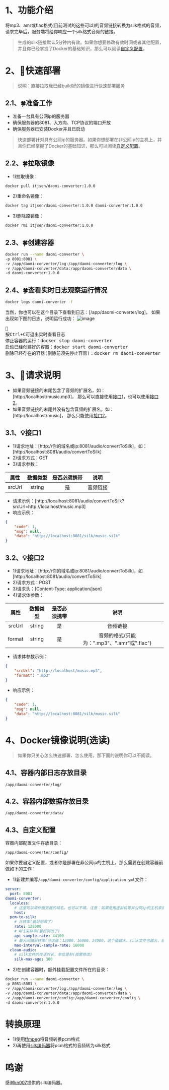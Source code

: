 # 1、功能介绍
将mp3、amr或flac格式(目前测试的这些可以)的音频链接转换为silk格式的音频，请求完毕后，服务端将给你响应一个silk格式音频的链接。
> 生成的silk链接默认5分钟内有效。如果你想要修改有效时间或者其他配置，并且你已经掌握了Docker的基础知识，那么可以阅读<a href="#4.3">自定义配置</a>。

# 2、🚀快速部署
>说明：直接拉取我已经build好的镜像进行快速部署服务
## 2.1、🍀准备工作
* 准备一台具有公网ip的服务器
* 确保服务器的8081、入方向、TCP协议的端口开放
* 确保服务器已安装Docker并且已启动
> 快速部署针对具有公网ip的服务器。如果你想部署在非公网ip的主机上，并且你已经掌握了Docker的基础知识，那么可以阅读<a href="#4.3">自定义配置</a>。

## 2.2、🍀拉取镜像
* 1)拉取镜像：
```bash
docker pull itjsen/daomi-converter:1.0.0
```
* 2)重命名镜像：
```bash
docker tag itjsen/daomi-converter:1.0.0 daomi-converter:1.0.0
```
* 3)删除原镜像：
```bash
docker rmi itjsen/daomi-converter:1.0.0
```


## 2.3、🍀创建容器
```bash
docker run --name daomi-converter \
-p 8081:8081 \
-v /app/daomi-converter/log:/app/daomi-converter/log \
-v /app/daomi-converter/data:/app/daomi-converter/data \
-d daomi-converter:1.0.0
```

## 2.4、🍀查看实时日志观察运行情况
```bash
docker logs daomi-converter -f
```
当然，你也可以在这个目录下查看到日志：[/app/daomi-converter/log]，
如果出现如下图的日志，说明运行成功：
![image](https://github.com/itjsen/daomi-converter/assets/117729928/e8f7408e-9709-4c94-adee-b040b2644a83)
<pre>
🔖
按Ctrl+C可退出实时查看日志
停止容器的运行：docker stop daomi-converter
启动已经创建好的容器：docker start daomi-converter
删除已经存在的容器(删除前须先停止容器)：docker rm daomi-converter
</pre>

# 3、🚀请求说明
* 如果音频链接的末尾包含了音频的扩展名，如：[http://localhost/music.mp3]，
那么可以直接使用<a href="#3.1">接口1</a>，也可以使用<a href="#3.2">接口2</a>。
* 如果音频链接的末尾并没有包含音频的扩展名，如：[http://localhost/music]，
那么只能使用<a href="#3.2">接口2</a>。

## <a id="3.1">3.1、💡接口1</a>
* 1)请求地址：[http://你的域名或ip:8081/audio/convertToSilk]，如：[http://localhost:8081/audio/convertToSilk]
* 2)请求方式：GET
* 3)请求参数：

|   属性   |  数据类型  | 是否必须携带 |                说明                |
|:------:|:------:|:------:|:--------------------------------:|
| srcUrl | string |   是    |               音频链接               |

* 请求示例：[http://localhost:8081/audio/convertToSilk?srcUrl=http://localhost/music.mp3]
* 响应示例：
```json
{
    "code": 1,
    "msg": null,
    "data": "http://localhost:8081/silk/music.silk"
}
```


## <a id="3.2">3.2、💡接口2</a>
* 1)请求地址：[http://你的域名或ip:8081/audio/convertToSilk]，如[http://localhost:8081/audio/convertToSilk]
* 2)请求方式：POST
* 3)请求头：[Content-Type: application/json]
* 4)请求体参数：

|   属性   |  数据类型  | 是否必须携带 |                说明                |
|:------:|:------:|:------:|:--------------------------------:|
| srcUrl | string |   是    |               音频链接               |
| format | string |   是    | 音频的格式(只能为：".mp3"、".amr"或".flac") |

* 请求体参数示例：
```json
{
    "srcUrl": "http://localhost/music.mp3",
    "format": ".mp3"
}
```
* 响应示例：
```json
{
    "code": 1,
    "msg": null,
    "data": "http://localhost:8081/silk/music.silk"
}
```


# 4、Docker镜像说明(选读)
>如果你只关心怎么快速部署、怎么使用，那下面的说明你可以不阅读。
## 4.1、容器内部日志存放目录
```
/app/daomi-converter/log/
```
## 4.2、容器内部数据存放目录
```
/app/daomi-converter/data/
```
## <a id="4.3">4.3、自定义配置</a>
容器内部配置文件存放目录：
```
/app/daomi-converter/config/
```
如果你要自定义配置，或者你是部署在非公网ip的主机上，那么需要在创建容器前做如下的工作：
* 1)新建并编写`/app/daomi-converter/config/application.yml`文件：
```yml
server:
  port: 8081
daomi-converter:
  localoss:
    # 这里可以填你服务器的域名，也可以不填。注意：如果是用虚拟机等非公网ip的主机来部署的，则这里必填你的局域网ip
    host:
  pcm-to-silk:
    # 比特率(最好别改了)
    rate: 128000
    # API采样率(最好别改了)
    api-sample-rate: 44100
    # 最大间隔采样率(可选值：12000、16000、24000，这个值越大，silk文件也越大，音质也越高)
    max-interval-sample-rate: 16000
  clean-audio:
    # silk文件的存活时长，单位是秒(按需修改)
    silk-max-age: 300
```
* 2)在创建容器时，额外挂载配置文件所在的目录：
```bash
docker run --name daomi-converter \
-p 8081:8081 \
-v /app/daomi-converter/log:/app/daomi-converter/log \
-v /app/daomi-converter/data:/app/daomi-converter/data \
-v /app/daomi-converter/config:/app/daomi-converter/config \
-d daomi-converter:1.0.0
```


# 转换原理
* 1)使用<a href="https://ffmpeg.org/">ffmpeg</a>将音频转换pcm格式
* 2)再使用<a href="https://github.com/kn007/silk-v3-decoder">silk编码器</a>将pcm格式的音频转为silk格式


# 鸣谢
感谢<a href="https://github.com/kn007/silk-v3-decoder">kn007</a>提供的silk编码器。
